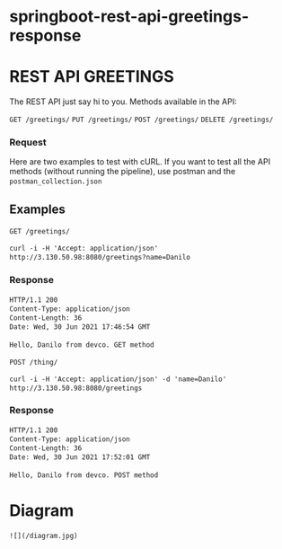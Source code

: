 # springboot-rest-api-greetings-response


# REST API GREETINGS

The REST API just say hi to you. Methods available in the API:

`GET /greetings/`
`PUT /greetings/`
`POST /greetings/`
`DELETE /greetings/`

### Request

Here are two examples to test with cURL. If you want to test all the API methods (without running the pipeline), use postman and the `postman_collection.json`
## Examples

`GET /greetings/`

    curl -i -H 'Accept: application/json' http://3.130.50.98:8080/greetings?name=Danilo

### Response

    HTTP/1.1 200
    Content-Type: application/json
    Content-Length: 36
    Date: Wed, 30 Jun 2021 17:46:54 GMT

    Hello, Danilo from devco. GET method


`POST /thing/`

    curl -i -H 'Accept: application/json' -d 'name=Danilo' http://3.130.50.98:8080/greetings

### Response

    HTTP/1.1 200
    Content-Type: application/json
    Content-Length: 36
    Date: Wed, 30 Jun 2021 17:52:01 GMT

    Hello, Danilo from devco. POST method
    
# Diagram

    ![](/diagram.jpg)

